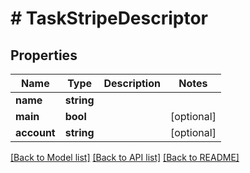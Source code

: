 # # TaskStripeDescriptor

## Properties

Name | Type | Description | Notes
------------ | ------------- | ------------- | -------------
**name** | **string** |  |
**main** | **bool** |  | [optional]
**account** | **string** |  | [optional]

[[Back to Model list]](../../README.md#models) [[Back to API list]](../../README.md#endpoints) [[Back to README]](../../README.md)
